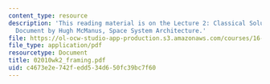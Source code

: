 ```yaml
---
content_type: resource
description: 'This reading material is on the Lecture 2: Classical Solutions Framing
  Document by Hugh McManus, Space System Architecture.'
file: https://ol-ocw-studio-app-production.s3.amazonaws.com/courses/16-892j-space-system-architecture-and-design-fall-2004/c4673e2e742fedd534d650fc39bc7f60_02010wk2_framing.pdf
file_type: application/pdf
resourcetype: Document
title: 02010wk2_framing.pdf
uid: c4673e2e-742f-edd5-34d6-50fc39bc7f60
---
```

